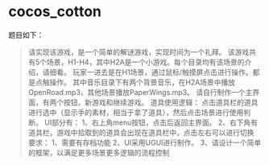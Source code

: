 # cocos_cotton

题目如下：
> 请实现该游戏，是一个简单的解谜游戏，实现时间为一个礼拜。
> 该游戏共有5个场景，H1-H4，其中H2A是一个小游戏。每个目录均有该场景的介绍，请细看。
> 玩家一进去是在H1场景，通过鼠标/触摸屏点击进行操作。都是点触操作。
> 其中音乐目录下有两个背景音乐，在H2A场景中播放OpenRoad.mp3，其他场景播放PaperWings.mp3。
> 请自行制作一个主界面，有两个按钮，新游戏和继续游戏。
> 道具使用逻辑：
> 点击道具栏的道具进行选中（显示手的素材，相当于拿了道具），然后点击场景进行使用判断。
> UI部分有：
> 1、右上角menu按钮，点击后返回主界面。
> 2、右下角有道具栏，游戏中拾取到的道具会出现在道具栏中，点击左右可以进行切换
> 要求：
> 1、需要有存档功能
> 2、UI采用UGUI进行制作。
> 3、请设计一个简单的框架，以满足更多场景更多逻辑的流程控制
